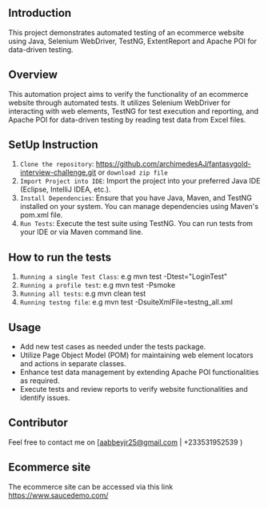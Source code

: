 ## Introduction
This project demonstrates automated testing of an ecommerce website using Java, Selenium WebDriver, TestNG, ExtentReport and Apache POI for data-driven testing.

## Overview
This automation project aims to verify the functionality of an ecommerce website through automated tests. It utilizes Selenium WebDriver for interacting with web elements, TestNG for test execution and reporting, and Apache POI for data-driven testing by reading test data from Excel files.

## SetUp Instruction
1. `Clone the repository`: https://github.com/archimedesAJ/fantasygold-interview-challenge.git or `download zip file`
2. `Import Project into IDE`: Import the project into your preferred Java IDE (Eclipse, IntelliJ IDEA, etc.).
3. `Install Dependencies`: Ensure that you have Java, Maven, and TestNG installed on your system. You can manage dependencies using Maven's pom.xml file.
4. `Run Tests`: Execute the test suite using TestNG. You can run tests from your IDE or via Maven command line.

## How to run the tests
1. `Running a single Test Class`: e.g mvn test -Dtest="LoginTest"
2. `Running a profile test`: e.g mvn test -Psmoke
3. `Running all tests`: e.g mvn clean test
4. `Running testng file`: e.g mvn test -DsuiteXmlFile=testng_all.xml

## Usage
- Add new test cases as needed under the tests package.
- Utilize Page Object Model (POM) for maintaining web element locators and actions in separate classes.
- Enhance test data management by extending Apache POI functionalities as required.
- Execute tests and review reports to verify website functionalities and identify issues.

## Contributor
Feel free to contact me on [aabbeyjr25@gmail.com | +233531952539 )

## Ecommerce site
The ecommerce site can be accessed via this link https://www.saucedemo.com/


